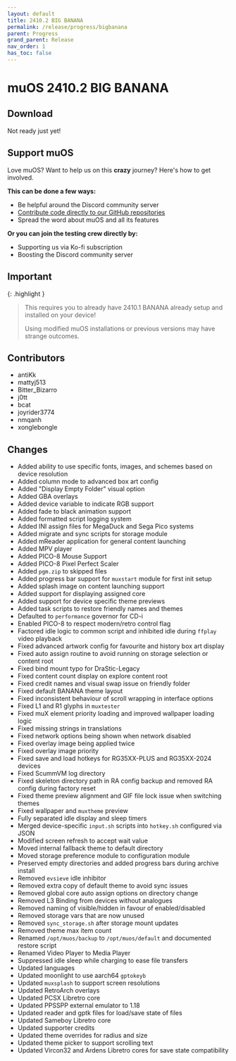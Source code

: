 ```yaml
---
layout: default
title: 2410.2 BIG BANANA
permalink: /release/progress/bigbanana
parent: Progress
grand_parent: Release
nav_order: 1
has_toc: false
---
```


# muOS 2410.2 BIG BANANA
## Download
Not ready just yet!

## Support muOS
Love muOS? Want to help us on this **crazy** journey? Here's how to get involved.

**This can be done a few ways:**
- Be helpful around the Discord community server
- [Contribute code directly to our GitHub repositories](https://github.com/MustardOS)
- Spread the word about muOS and all its features

**Or you can join the testing crew directly by:**
- Supporting us via Ko-fi subscription
- Boosting the Discord community server

## Important

{: .highlight }
> This requires you to already have 2410.1 BANANA already setup and installed on your device!
> 
> Using modified muOS installations or previous versions may have strange outcomes.

## Contributors
- antiKk
- mattyj513
- Bitter_Bizarro
- j0tt
- bcat
- joyrider3774
- nmqanh
- xonglebongle

## Changes
- Added ability to use specific fonts, images, and schemes based on device resolution
- Added column mode to advanced box art config
- Added "Display Empty Folder" visual option
- Added GBA overlays
- Added device variable to indicate RGB support
- Added fade to black animation support
- Added formatted script logging system
- Added INI assign files for MegaDuck and Sega Pico systems
- Added migrate and sync scripts for storage module
- Added mReader application for general content launching
- Added MPV player
- Added PICO-8 Mouse Support
- Added PICO-8 Pixel Perfect Scaler
- Added `pgm.zip` to skipped files
- Added progress bar support for `muxstart` module for first init setup
- Added splash image on content launching support
- Added support for displaying assigned core
- Added support for device specific theme previews
- Added task scripts to restore friendly names and themes
- Defaulted to `performance` governor for CD-i
- Enabled PICO-8 to respect modern/retro control flag
- Factored idle logic to common script and inhibited idle during `ffplay` video playback
- Fixed advanced artwork config for favourite and history box art display
- Fixed auto assign routine to avoid running on storage selection or content root
- Fixed bind mount typo for DraStic-Legacy
- Fixed content count display on explore content root
- Fixed credit names and visual swap issue on friendly folder
- Fixed default BANANA theme layout
- Fixed inconsistent behaviour of scroll wrapping in interface options
- Fixed L1 and R1 glyphs in `muxtester`
- Fixed muX element priority loading and improved wallpaper loading logic
- Fixed missing strings in translations
- Fixed network options being shown when network disabled
- Fixed overlay image being applied twice
- Fixed overlay image priority
- Fixed save and load hotkeys for RG35XX-PLUS and RG35XX-2024 devices
- Fixed ScummVM log directory
- Fixed skeleton directory path in RA config backup and removed RA config during factory reset
- Fixed theme preview alignment and GIF file lock issue when switching themes
- Fixed wallpaper and `muxtheme` preview
- Fully separated idle display and sleep timers
- Merged device-specific `input.sh` scripts into `hotkey.sh` configured via JSON
- Modified screen refresh to accept wait value
- Moved internal fallback theme to default directory
- Moved storage preference module to configuration module
- Preserved empty directories and added progress bars during archive install
- Removed `evsieve` idle inhibitor
- Removed extra copy of default theme to avoid sync issues
- Removed global core auto assign options on directory change
- Removed L3 Binding from devices without analogues
- Removed naming of visible/hidden in favour of enabled/disabled
- Removed storage vars that are now unused
- Removed `sync_storage.sh` after storage mount updates
- Removed theme max item count
- Renamed `/opt/muos/backup` to `/opt/muos/default` and documented restore script
- Renamed Video Player to Media Player
- Suppressed idle sleep while charging to ease file transfers
- Updated languages
- Updated moonlight to use aarch64 `gptokeyb`
- Updated `muxsplash` to support screen resolutions
- Updated RetroArch overlays
- Updated PCSX Libretro core
- Updated PPSSPP external emulator to 1.18
- Updated reader and gptk files for load/save state of files
- Updated Sameboy Libretro core
- Updated supporter credits
- Updated theme overrides for radius and size
- Updated theme picker to support scrolling text
- Updated Vircon32 and Ardens Libretro cores for save state compatibility
